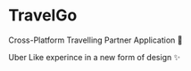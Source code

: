 # TravelGo

Cross-Platform Travelling Partner Application 🚀

Uber Like experince in a new form of design ✨



